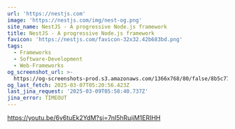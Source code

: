 ```yaml
---
url: 'https://nestjs.com'
image: 'https://nestjs.com/img/nest-og.png'
site_name: NestJS - A progressive Node.js framework
title: NestJS - A progressive Node.js framework
favicon: 'https://nestjs.com/favicon-32x32.42b683bd.png'
tags:
  - Frameworks
  - Software-Development
  - Web-Frameworks
og_screenshot_url: >-
  https://og-screenshots-prod.s3.amazonaws.com/1366x768/80/false/8b5c77aabe1ebea726832351cbaa511b1a686426c96e5616361d55601ff3a918.jpeg
og_last_fetch: 2025-03-07T05:20:56.423Z
last_jina_request: '2025-03-09T05:58:40.737Z'
jina_error: TIMEOUT
---
```

https://youtu.be/6v6tuEk2YdM?si=7nI5hRuijM1ERIHH
